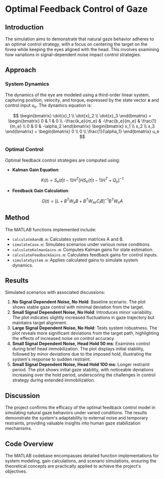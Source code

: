 # Optimal Feedback Control of Gaze


## Introduction
The simulation aims to demonstrate that natural gaze behavior adheres to an optimal control strategy, with a focus on centering the target on the fovea while keeping the eyes aligned with the head. This involves examining how variations in signal-dependent noise impact control strategies.

## Approach

### System Dynamics
The dynamics of the eye are modeled using a third-order linear system, capturing position, velocity, and torque, expressed by the state vector $\mathbf{x}$ and control input $u_e$. The dynamics equation is:

$$
\begin{bmatrix}
\dot{x}_1 \\
\dot{x}_2 \\
\dot{x}_3
\end{bmatrix} = 
\begin{bmatrix}
0 & 1 & 0 \\
-\frac{k_e}{m_e} & -\frac{b_e}{m_e} & \frac{1}{m_e} \\
0 & 0 & -\alpha_2
\end{bmatrix}
\begin{bmatrix}
x_1 \\
x_2 \\
x_3
\end{bmatrix} +
\begin{bmatrix}
0 \\
0 \\
\frac{1}{\alpha_1}
\end{bmatrix} u_e
$$

### Optimal Control
Optimal feedback control strategies are computed using:

- **Kalman Gain Equation**:

$$
K(t) = S_e(t|t-1)H^T [H S_e(t|t-1) H^T + Q_y]^{-1}
$$

- **Feedback Gain Calculation**:

$$
G(t) = [L + B^T W_x B + B^T W_{xe} C_i B]^{-1} B^T W_x A
$$

## Method
The MATLAB functions implemented include:
- `calculateAandB.m`: Calculates system matrices A and B.
- `simulateCase.m`: Simulates scenarios under various noise conditions.
- `calculateKalmanGains.m`: Computes Kalman gains for state estimation.
- `calculateFeedbackGains.m`: Calculates feedback gains for control inputs.
- `simulateSystem.m`: Applies calculated gains to simulate system dynamics.

## Results
Simulated scenarios with associated discussions:

1. **No Signal Dependent Noise, No Hold**: Baseline scenario. The plot shows stable gaze control with minimal deviation from the target.
2. **Small Signal Dependent Noise, No Hold**: Introduces minor variability. The plot indicates slightly increased fluctuations in gaze trajectory but maintains target alignment.
3. **Large Signal Dependent Noise, No Hold**: Tests system robustness. The plot reveals more significant deviations from the target path, highlighting the effects of increased noise on control accuracy.
4. **Small Signal Dependent Noise, Head Hold 50 ms**: Examines control during brief head immobilization. The plot displays initial stability, followed by minor deviations due to the imposed hold, illustrating the system's response to sudden restraint.
5. **Small Signal Dependent Noise, Head Hold 100 ms**: Longer restraint period. The plot shows initial gaze stability, with noticeable deviations increasing over the hold period, underscoring the challenges in control strategy during extended immobilization.

## Discussion
The project confirms the efficacy of the optimal feedback control model in simulating natural gaze behaviors under varied conditions. The results demonstrate the system's adaptability to external noise and temporary restraints, providing valuable insights into human gaze stabilization mechanisms.

## Code Overview
The MATLAB codebase encompasses detailed function implementations for system modeling, gain calculations, and scenario simulations, ensuring the theoretical concepts are practically applied to achieve the project's objectives.

